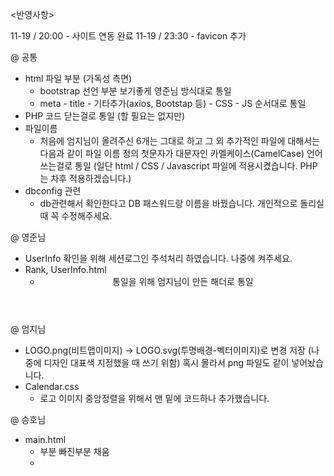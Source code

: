 <반영사항>

11-19 / 20:00 - 사이트 연동 완료
11-19 / 23:30 - favicon 추가

@ 공통
  - html 파일 <head> 부분 (가독성 측면)
    * bootstrap <head> 선언 부분 보기좋게 영준님 방식대로 통일
    * meta - title - 기타추가(axios, Bootstap 등) - CSS - JS 순서대로 통일
  - PHP 코드 닫는걸로 통일 (할 필요는 없지만)
  - 파일이름 
    * 처음에 엄지님이 올려주신 6개는 그대로 하고
       그 외 추가적인 파일에 대해서는 다음과 같이 파일 이름 정의
       첫문자가 대문자인 카멜케이스(CamelCase) 언어 쓰는걸로 통일
      (일단 html / CSS  / Javascript 파일에 적용시켰습니다. 
       PHP는 차후 적용하겠습니다.)
  - dbconfig 관련
    * db관련해서 확인한다고 DB 패스워드랑 이름을 바꿨습니다.
       개인적으로 돌리실 때 꼭 수정해주세요.

@ 영준님
  - UserInfo 확인을 위해 세션로그인 주석처리 하였습니다. 나중에 켜주세요.
  - Rank, UserInfo.html
    * <header> 통일을 위해 엄지님이 만든 해더로 통일

@ 엄지님
  - LOGO.png(비트맵이미지) -> LOGO.svg(투명배경-벡터이미지)로 변경 저장
    (나중에 디자인 대표색 지정했을 때 쓰기 위함)
    혹시 몰라서 png 파일도 같이 넣어놨습니다.
  - Calendar.css
    * 로고 이미지 중앙정렬을 위해서 맨 밑에 코드하나 추가했습니다.

@ 승호님
  - main.html 
    * <head> 부분 <meta> 빠진부분 채움
    * <title> "메인페이지" 추가 (차후 변경바람)
    * <header> 통일을 위해 엄지님이 만든 해더로 통일